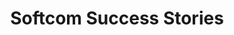 ---
layout: success-stories-all
permalink: /success-stories/
title: Softcom Success Stories
headline: Meaningful Innovation.
copy: A selection of success stories detailing Softcom’s impact on businesses and communities in Africa.
featured_image: /uploads/pages/success-stories.jpg
image_description: Nigerian child holding a mobile device. 
---